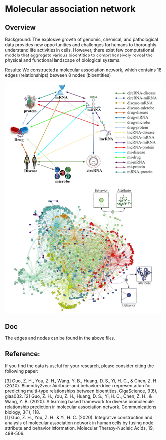 # Molecular association network

## Overview
Background: 
The explosive growth of genomic, chemical, and pathological data provides new opportunities and challenges
for humans to thoroughly understand life activities in cells. However, there exist few computational models that 
aggregate various bioentities to comprehensively reveal the physical and functional landscape of biological systems. 

Results: We constructed a molecular association network, which contains 18 edges (relationships) between 8 nodes 
(bioentities). 

![](./Figure1.png)
![](./Figure2.png)

## Doc
The edges and nodes can be found in the above files.

## Reference:

If you find the data is useful for your research, please consider citing the following paper:

[3] Guo, Z. H., You, Z. H., Wang, Y. B., Huang, D. S., Yi, H. C., & Chen, Z. H. (2020). Bioentity2vec: Attribute-and 
behavior-driven representation for predicting multi-type relationships between bioentities. GigaScience, 9(6), giaa032. 
[2] Guo, Z. H., You, Z. H., Huang, D. S., Yi, H. C., Chen, Z. H., & Wang, Y. B. (2020). A learning based framework for 
diverse biomolecule relationship prediction in molecular association network. Communications biology, 3(1), 118.  
[1] Guo, Z. H., You, Z. H., & Yi, H. C. (2020). Integrative construction and analysis of molecular association network 
in human cells by fusing node attribute and behavior information. Molecular Therapy-Nucleic Acids, 19, 498-506. 
